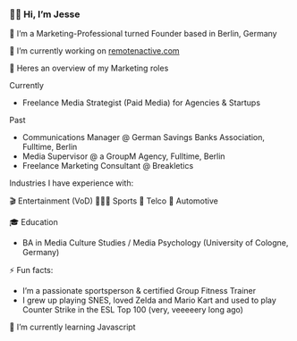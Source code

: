 ### 👋🏾 Hi, I’m Jesse

<!--
**futurefounder/futurefounder** is a ✨ _special_ ✨ repository because its `README.md` (this file) appears on your GitHub profile.

Here are some ideas to get you started:

- 🔭 I’m currently working on ...
- 🌱 I’m currently learning ...
- 👯 I’m looking to collaborate on ...
- 🤔 I’m looking for help with ...
- 💬 Ask me about ...
- 📫 How to reach me: ...
- 😄 Pronouns: ...
- ⚡ Fun fact: ...
-->

🚀 I’m a Marketing-Professional turned Founder based in Berlin, Germany

🔭 I’m currently working on [remotenactive.com](https://www.remotenactive.com)

💼 Heres an overview of my Marketing roles

Currently
- Freelance Media Strategist (Paid Media) for Agencies & Startups

Past
- Communications Manager @ German Savings Banks Association, Fulltime, Berlin
- Media Supervisor @ a GroupM Agency, Fulltime, Berlin
- Freelance Marketing Consultant @ Breakletics

Industries I have experience with: 

🎬 Entertainment (VoD)
🤸🏽‍♀️ Sports
📱 Telco
🚗 Automotive

🎓 Education 

- BA in Media Culture Studies / Media Psychology (University of Cologne, Germany)

⚡ Fun facts:

- I’m a passionate sportsperson & certified Group Fitness Trainer
- I grew up playing SNES, loved Zelda and Mario Kart and used to play Counter Strike in the ESL Top 100 (very, veeeeery long ago)

🌱 I’m currently learning Javascript
